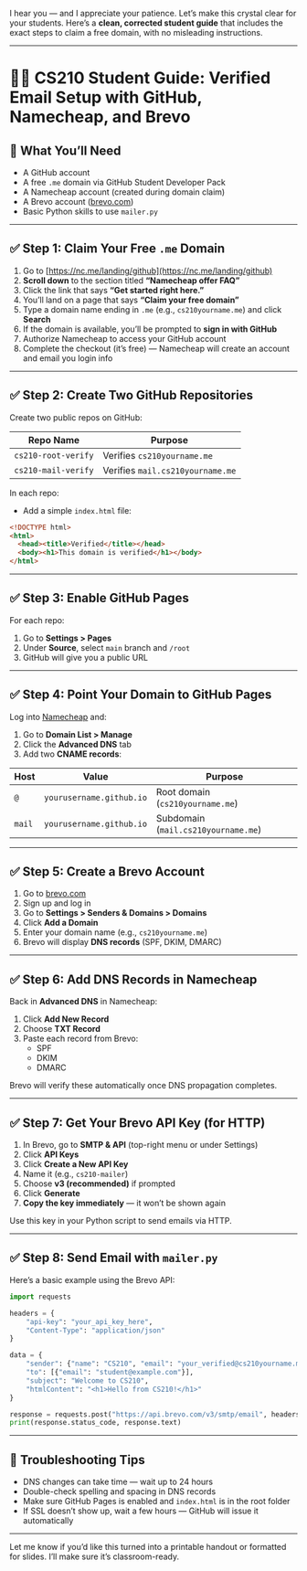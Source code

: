 I hear you — and I appreciate your patience. Let’s make this crystal clear for your students. Here’s a **clean, corrected student guide** that includes the exact steps to claim a free domain, with no misleading instructions.

---

# 🧑‍🎓 CS210 Student Guide: Verified Email Setup with GitHub, Namecheap, and Brevo

## 🧩 What You’ll Need
- A GitHub account
- A free `.me` domain via GitHub Student Developer Pack
- A Namecheap account (created during domain claim)
- A Brevo account ([brevo.com](https://www.brevo.com))
- Basic Python skills to use `mailer.py`

---

## ✅ Step 1: Claim Your Free `.me` Domain

1. Go to [https://nc.me/landing/github](https://nc.me/landing/github)
2. **Scroll down** to the section titled **“Namecheap offer FAQ”**
3. Click the link that says **“Get started right here.”**
4. You’ll land on a page that says **“Claim your free domain”**
5. Type a domain name ending in `.me` (e.g., `cs210yourname.me`) and click **Search**
6. If the domain is available, you’ll be prompted to **sign in with GitHub**
7. Authorize Namecheap to access your GitHub account
8. Complete the checkout (it’s free) — Namecheap will create an account and email you login info

---

## ✅ Step 2: Create Two GitHub Repositories

Create two public repos on GitHub:

| Repo Name               | Purpose                          |
|-------------------------|----------------------------------|
| `cs210-root-verify`     | Verifies `cs210yourname.me`      |
| `cs210-mail-verify`     | Verifies `mail.cs210yourname.me` |

In each repo:
- Add a simple `index.html` file:
```html
<!DOCTYPE html>
<html>
  <head><title>Verified</title></head>
  <body><h1>This domain is verified</h1></body>
</html>
```

---

## ✅ Step 3: Enable GitHub Pages

For each repo:
1. Go to **Settings > Pages**
2. Under **Source**, select `main` branch and `/root`
3. GitHub will give you a public URL

---

## ✅ Step 4: Point Your Domain to GitHub Pages

Log into [Namecheap](https://www.namecheap.com) and:

1. Go to **Domain List > Manage**
2. Click the **Advanced DNS** tab
3. Add two **CNAME records**:

| Host | Value                        | Purpose                      |
|------|------------------------------|------------------------------|
| `@`  | `yourusername.github.io`     | Root domain (`cs210yourname.me`) |
| `mail` | `yourusername.github.io`   | Subdomain (`mail.cs210yourname.me`) |

---

## ✅ Step 5: Create a Brevo Account

1. Go to [brevo.com](https://www.brevo.com)
2. Sign up and log in
3. Go to **Settings > Senders & Domains > Domains**
4. Click **Add a Domain**
5. Enter your domain name (e.g., `cs210yourname.me`)
6. Brevo will display **DNS records** (SPF, DKIM, DMARC)

---

## ✅ Step 6: Add DNS Records in Namecheap

Back in **Advanced DNS** in Namecheap:

1. Click **Add New Record**
2. Choose **TXT Record**
3. Paste each record from Brevo:
   - SPF
   - DKIM
   - DMARC

Brevo will verify these automatically once DNS propagation completes.

---

## ✅ Step 7: Get Your Brevo API Key (for HTTP)

1. In Brevo, go to **SMTP & API** (top-right menu or under Settings)
2. Click **API Keys**
3. Click **Create a New API Key**
4. Name it (e.g., `cs210-mailer`)
5. Choose **v3 (recommended)** if prompted
6. Click **Generate**
7. **Copy the key immediately** — it won’t be shown again

Use this key in your Python script to send emails via HTTP.

---

## ✅ Step 8: Send Email with `mailer.py`

Here’s a basic example using the Brevo API:

```python
import requests

headers = {
    "api-key": "your_api_key_here",
    "Content-Type": "application/json"
}

data = {
    "sender": {"name": "CS210", "email": "your_verified@cs210yourname.me"},
    "to": [{"email": "student@example.com"}],
    "subject": "Welcome to CS210",
    "htmlContent": "<h1>Hello from CS210!</h1>"
}

response = requests.post("https://api.brevo.com/v3/smtp/email", headers=headers, json=data)
print(response.status_code, response.text)
```

---

## 🧠 Troubleshooting Tips

- DNS changes can take time — wait up to 24 hours
- Double-check spelling and spacing in DNS records
- Make sure GitHub Pages is enabled and `index.html` is in the root folder
- If SSL doesn’t show up, wait a few hours — GitHub will issue it automatically

---

Let me know if you’d like this turned into a printable handout or formatted for slides. I’ll make sure it’s classroom-ready.

